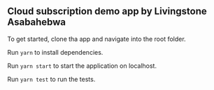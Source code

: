 ## Cloud subscription demo app by Livingstone Asabahebwa

To get started, clone tha app and navigate into the root folder.

Run `yarn` to install dependencies.

Run `yarn start` to start the application on localhost.

Run `yarn test` to run the tests.